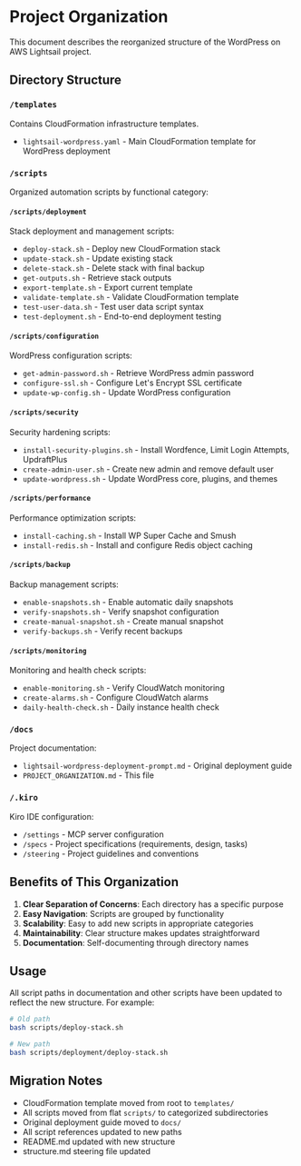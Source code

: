 # Project Organization

This document describes the reorganized structure of the WordPress on AWS Lightsail project.

## Directory Structure

### `/templates`
Contains CloudFormation infrastructure templates.
- `lightsail-wordpress.yaml` - Main CloudFormation template for WordPress deployment

### `/scripts`
Organized automation scripts by functional category:

#### `/scripts/deployment`
Stack deployment and management scripts:
- `deploy-stack.sh` - Deploy new CloudFormation stack
- `update-stack.sh` - Update existing stack
- `delete-stack.sh` - Delete stack with final backup
- `get-outputs.sh` - Retrieve stack outputs
- `export-template.sh` - Export current template
- `validate-template.sh` - Validate CloudFormation template
- `test-user-data.sh` - Test user data script syntax
- `test-deployment.sh` - End-to-end deployment testing

#### `/scripts/configuration`
WordPress configuration scripts:
- `get-admin-password.sh` - Retrieve WordPress admin password
- `configure-ssl.sh` - Configure Let's Encrypt SSL certificate
- `update-wp-config.sh` - Update WordPress configuration

#### `/scripts/security`
Security hardening scripts:
- `install-security-plugins.sh` - Install Wordfence, Limit Login Attempts, UpdraftPlus
- `create-admin-user.sh` - Create new admin and remove default user
- `update-wordpress.sh` - Update WordPress core, plugins, and themes

#### `/scripts/performance`
Performance optimization scripts:
- `install-caching.sh` - Install WP Super Cache and Smush
- `install-redis.sh` - Install and configure Redis object caching

#### `/scripts/backup`
Backup management scripts:
- `enable-snapshots.sh` - Enable automatic daily snapshots
- `verify-snapshots.sh` - Verify snapshot configuration
- `create-manual-snapshot.sh` - Create manual snapshot
- `verify-backups.sh` - Verify recent backups

#### `/scripts/monitoring`
Monitoring and health check scripts:
- `enable-monitoring.sh` - Verify CloudWatch monitoring
- `create-alarms.sh` - Configure CloudWatch alarms
- `daily-health-check.sh` - Daily instance health check

### `/docs`
Project documentation:
- `lightsail-wordpress-deployment-prompt.md` - Original deployment guide
- `PROJECT_ORGANIZATION.md` - This file

### `/.kiro`
Kiro IDE configuration:
- `/settings` - MCP server configuration
- `/specs` - Project specifications (requirements, design, tasks)
- `/steering` - Project guidelines and conventions

## Benefits of This Organization

1. **Clear Separation of Concerns**: Each directory has a specific purpose
2. **Easy Navigation**: Scripts are grouped by functionality
3. **Scalability**: Easy to add new scripts in appropriate categories
4. **Maintainability**: Clear structure makes updates straightforward
5. **Documentation**: Self-documenting through directory names

## Usage

All script paths in documentation and other scripts have been updated to reflect the new structure. For example:

```bash
# Old path
bash scripts/deploy-stack.sh

# New path
bash scripts/deployment/deploy-stack.sh
```

## Migration Notes

- CloudFormation template moved from root to `templates/`
- All scripts moved from flat `scripts/` to categorized subdirectories
- Original deployment guide moved to `docs/`
- All script references updated to new paths
- README.md updated with new structure
- structure.md steering file updated
